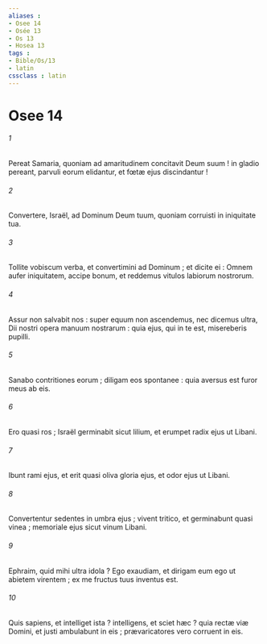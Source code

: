 ```yaml
---
aliases : 
- Osee 14
- Osée 13
- Os 13
- Hosea 13
tags : 
- Bible/Os/13
- latin
cssclass : latin
---
```


# Osee 14

###### 1
Pereat Samaria, quoniam ad amaritudinem concitavit Deum suum ! in gladio pereant, parvuli eorum elidantur, et fœtæ ejus discindantur !
###### 2
Convertere, Israël, ad Dominum Deum tuum, quoniam corruisti in iniquitate tua.
###### 3
Tollite vobiscum verba, et convertimini ad Dominum ; et dicite ei : Omnem aufer iniquitatem, accipe bonum, et reddemus vitulos labiorum nostrorum.
###### 4
Assur non salvabit nos : super equum non ascendemus, nec dicemus ultra, Dii nostri opera manuum nostrarum : quia ejus, qui in te est, misereberis pupilli.
###### 5
Sanabo contritiones eorum ; diligam eos spontanee : quia aversus est furor meus ab eis.
###### 6
Ero quasi ros ; Israël germinabit sicut lilium, et erumpet radix ejus ut Libani.
###### 7
Ibunt rami ejus, et erit quasi oliva gloria ejus, et odor ejus ut Libani.
###### 8
Convertentur sedentes in umbra ejus ; vivent tritico, et germinabunt quasi vinea ; memoriale ejus sicut vinum Libani.
###### 9
Ephraim, quid mihi ultra idola ? Ego exaudiam, et dirigam eum ego ut abietem virentem ; ex me fructus tuus inventus est.
###### 10
Quis sapiens, et intelliget ista ? intelligens, et sciet hæc ? quia rectæ viæ Domini, et justi ambulabunt in eis ; prævaricatores vero corruent in eis.
